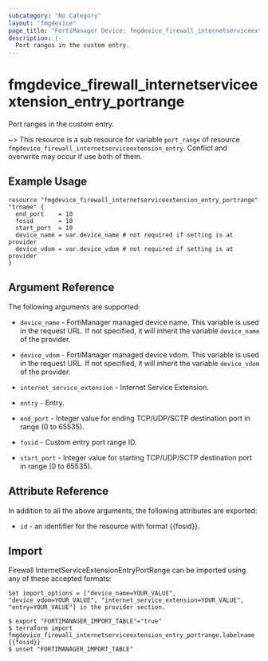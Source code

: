 ```yaml
---
subcategory: "No Category"
layout: "fmgdevice"
page_title: "FortiManager Device: fmgdevice_firewall_internetserviceextension_entry_portrange"
description: |-
  Port ranges in the custom entry.
---
```


# fmgdevice_firewall_internetserviceextension_entry_portrange
Port ranges in the custom entry.

~> This resource is a sub resource for variable `port_range` of resource `fmgdevice_firewall_internetserviceextension_entry`. Conflict and overwrite may occur if use both of them.



## Example Usage

```hcl
resource "fmgdevice_firewall_internetserviceextension_entry_portrange" "trname" {
  end_port    = 10
  fosid       = 10
  start_port  = 10
  device_name = var.device_name # not required if setting is at provider
  device_vdom = var.device_vdom # not required if setting is at provider
}
```

## Argument Reference


The following arguments are supported:

* `device_name` - FortiManager managed device name. This variable is used in the request URL. If not specified, it will inherit the variable `device_name` of the provider.
* `device_vdom` - FortiManager managed device vdom. This variable is used in the request URL. If not specified, it will inherit the variable `device_vdom` of the provider.
* `internet_service_extension` - Internet Service Extension.
* `entry` - Entry.

* `end_port` - Integer value for ending TCP/UDP/SCTP destination port in range (0 to 65535).
* `fosid` - Custom entry port range ID.
* `start_port` - Integer value for starting TCP/UDP/SCTP destination port in range (0 to 65535).


## Attribute Reference

In addition to all the above arguments, the following attributes are exported:
* `id` - an identifier for the resource with format {{fosid}}.

## Import

Firewall InternetServiceExtensionEntryPortRange can be imported using any of these accepted formats:
```
Set import_options = ["device_name=YOUR_VALUE", "device_vdom=YOUR_VALUE", "internet_service_extension=YOUR_VALUE", "entry=YOUR_VALUE"] in the provider section.

$ export "FORTIMANAGER_IMPORT_TABLE"="true"
$ terraform import fmgdevice_firewall_internetserviceextension_entry_portrange.labelname {{fosid}}
$ unset "FORTIMANAGER_IMPORT_TABLE"
```


